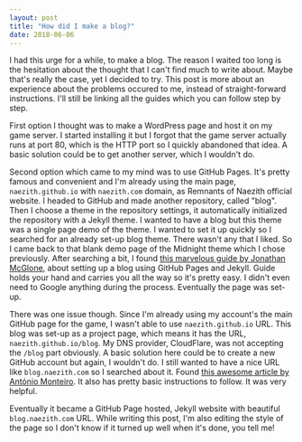 ```yaml
---
layout: post
title: "How did I make a blog?"
date: 2018-06-06
---
```


I had this urge for a while, to make a blog. The reason I waited too long is the hesitation about the thought that I can't find much to write about. Maybe that's really the case, yet I decided to try. This post is more about an experience about the problems occured to me, instead of straight-forward instructions. I'll still be linking all the guides which you can follow step by step.

First option I thought was to make a WordPress page and host it on my game server. I started installing it but I forgot that the game server actually runs at port 80, which is the HTTP port so I quickly abandoned that idea. A basic solution could be to get another server, which I wouldn't do.

Second option which came to my mind was to use GitHub Pages. It's pretty famous and convenient and I'm already using the main page, `naezith.github.io` with `naezith.com` domain, as Remnants of Naezith official website. I headed to GitHub and made another repository, called "blog". Then I choose a theme in the repository settings, it automatically initialized the repository with a Jekyll theme. I wanted to have a blog but this theme was a single page demo of the theme. I wanted to set it up quickly so I searched for an already set-up blog theme. There wasn't any that I liked. So I came back to that blank demo page of the Midnight theme which I chose previously. After searching a bit, I found [this marvelous guide by Jonathan McGlone](http://jmcglone.com/guides/github-pages/), about setting up a blog using GitHub Pages and Jekyll. Guide holds your hand and carries you all the way so it's pretty easy. I didn't even need to Google anything during the process. Eventually the page was set-up.

There was one issue though. Since I'm already using my account's the main GitHub page for the game, I wasn't able to use `naezith.github.io` URL. This blog was set-up as a project page, which means it has the URL, `naezith.github.io/blog`. My DNS provider, CloudFlare, was not accepting the `/blog` part obviously. A basic solution here could be to create a new GitHub account but again, I wouldn't do. I still wanted to have a nice URL like `blog.naezith.com` so I searched about it. Found [this awesome article by António Monteiro](https://anmonteiro.com/2015/08/custom-subdomains-in-github-project-pages/). It also has pretty basic instructions to follow. It was very helpful. 

Eventually it became a GitHub Page hosted, Jekyll website with beautiful `blog.naezith.com` URL. While writing this post, I'm also editing the style of the page so I don't know if it turned up well when it's done, you tell me! 